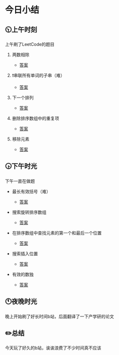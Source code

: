 # 今日小结

## :clock1030:上午时刻

上午刷了LeetCode的题目

1. 两数相除

   * [答案](https://github.com/zhou-ning/LeetCode/blob/master/leetCode/divide.java)
2. :exclamation:串联所有单词的子串（难）

   * [答案](https://github.com/zhou-ning/LeetCode/blob/master/leetCode/findSubstring.java)
3. 下一个排列

   * [答案](https://github.com/zhou-ning/LeetCode/blob/master/leetCode/nextPermutation.java)	
5. 删除排序数组中的重复项
   * [答案](https://github.com/zhou-ning/LeetCode/blob/master/leetCode/removeDuplicates.java)
5. 移除元素

   * [答案](https://github.com/zhou-ning/LeetCode/blob/master/leetCode/removeElement.java)


## :clock430:下午时光

下午一直在做题

* 最长有效括号（难）

  * [答案](https://github.com/zhou-ning/LeetCode/blob/master/leetCode/longestValidParentheses.java)
  
* 搜索旋转排序数组

  * [答案](https://github.com/zhou-ning/LeetCode/blob/master/leetCode/search.java)
  
* 在排序数组中查找元素的第一个和最后一个位置

  * [答案](https://github.com/zhou-ning/LeetCode/blob/master/leetCode/searchRange.java)

* 搜索插入位置

  * [答案](https://github.com/zhou-ning/LeetCode/blob/master/leetCode/searchInsert.java)

* 有效的数独

  * [答案](https://github.com/zhou-ning/LeetCode/blob/master/leetCode/isValidSudoku.java)
  

## :clock11:夜晚时光

晚上开始刷了好长时间b站，后面翻译了一下产学研的论文


## :pencil2:总结

今天玩了好久的b站，诶诶浪费了不少时间真不应该

